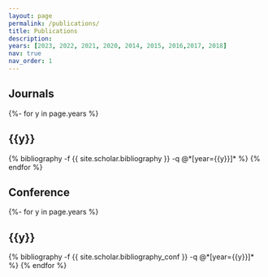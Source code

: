 ```yaml
---
layout: page
permalink: /publications/
title: Publications
description: 
years: [2023, 2022, 2021, 2020, 2014, 2015, 2016,2017, 2018]
nav: true
nav_order: 1
---
```


## Journals
<!-- _pages/publications.md -->
<div class="publications">

{%- for y in page.years %}
  <h2 class="year">{{y}}</h2>
  {% bibliography -f {{ site.scholar.bibliography }} -q @*[year={{y}}]* %}
{% endfor %}

</div>

## Conference

<div class="publications_conf">

{%- for y in page.years %}
  <h2 class="year">{{y}}</h2>
  {% bibliography -f {{ site.scholar.bibliography_conf }} -q @*[year={{y}}]* %}
{% endfor %}

</div>